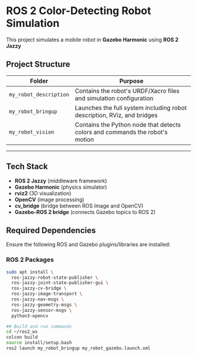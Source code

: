# ROS 2 Color-Detecting Robot Simulation

This project simulates a mobile robot in **Gazebo Harmonic** using **ROS 2 Jazzy** 

## Project Structure

| Folder | Purpose |
|--------|---------|
| `my_robot_description` | Contains the robot's URDF/Xacro files and simulation configuration |
| `my_robot_bringup` | Launches the full system including robot description, RViz, and bridges |
| `my_robot_vision` | Contains the Python node that detects colors and commands the robot's motion |

---

## Tech Stack

- **ROS 2 Jazzy** (middleware framework)
- **Gazebo Harmonic** (physics simulator)
- **rviz2** (3D visualization)
- **OpenCV** (image processing)
- **cv_bridge** (bridge between ROS Image and OpenCV)
- **Gazebo-ROS 2 bridge** (connects Gazebo topics to ROS 2)

## Required Dependencies

Ensure the following ROS and Gazebo plugins/libraries are installed:

### ROS 2 Packages
```bash
sudo apt install \
  ros-jazzy-robot-state-publisher \
  ros-jazzy-joint-state-publisher-gui \
  ros-jazzy-cv-bridge \
  ros-jazzy-image-transport \
  ros-jazzy-nav-msgs \
  ros-jazzy-geometry-msgs \
  ros-jazzy-sensor-msgs \
  python3-opencv

## Build and run commands
cd ~/ros2_ws
colcon build
source install/setup.bash
ros2 launch my_robot_bringup my_robot_gazebo.launch.xml
